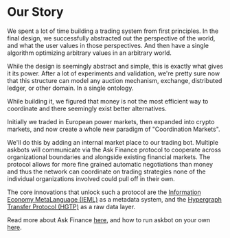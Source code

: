 # Our Story

We spent a lot of time building a trading system from first principles. In the final design, we successfully abstracted out the perspective of the world, and what the user values in those perspectives. And then have a single algorithm optimizing arbitrary values in an arbitrary world.

While the design is seemingly abstract and simple, this is exactly what gives it its power. After a lot of experiments and validation, we're pretty sure now that this structure can model any auction mechanism, exchange, distributed ledger, or other domain. In a single ontology.

While building it, we figured that money is not the most efficient way to coordinate and there seemingly exist better alternatives.

Initially we traded in European power markets, then expanded into crypto markets, and now create a whole new paradigm of "Coordination Markets".

We'll do this by adding an internal market place to our trading bot. Multiple askbots will communicate via the Ask Finance protocol to cooperate across organizational boundaries and alongside existing financial markets. The protocol allows for more fine grained automatic negotiations than money and thus the network can coordinate on trading strategies none of the individual organizations involved could pull off in their own.

The core innovations that unlock such a protocol are the [Information Economy MetaLanguage (IEML)](https://intlekt.io/ieml) as a metadata system, and the [Hypergraph Transfer Protocol (HGTP)](https://docs.constellationnetwork.io/core-concepts/) as a raw data layer.

Read more about Ask Finance [here](./specification.md), and how to run askbot on your own [here](./askbot.md).
